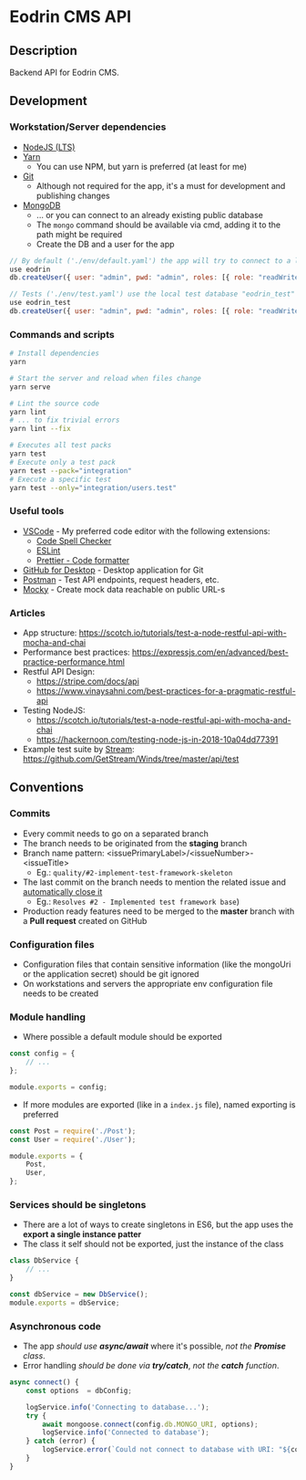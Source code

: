 # Eodrin CMS API

## Description
Backend API for Eodrin CMS.

## Development
### Workstation/Server dependencies
- [NodeJS (LTS)](https://nodejs.org/en/)
- [Yarn](https://yarnpkg.com/lang/en/)
  - You can use NPM, but yarn is preferred (at least for me)
- [Git](https://git-scm.com/)
  - Although not required for the app, it's a must for development and publishing changes
- [MongoDB](https://www.mongodb.com)
  - ... or you can connect to an already existing public database
  - The `mongo` command should be available via cmd, adding it to the path might be required
  - Create the DB and a user for the app
```js
// By default ('./env/default.yaml') the app will try to connect to a local database "eodrin"
use eodrin
db.createUser({ user: "admin", pwd: "admin", roles: [{ role: "readWrite", db: "eodrin" }] })

// Tests ('./env/test.yaml') use the local test database "eodrin_test"
use eodrin_test
db.createUser({ user: "admin", pwd: "admin", roles: [{ role: "readWrite", db: "eodrin_test" }] })
```

### Commands and scripts
```bash
# Install dependencies
yarn

# Start the server and reload when files change
yarn serve

# Lint the source code
yarn lint
# ... to fix trivial errors
yarn lint --fix

# Executes all test packs
yarn test
# Execute only a test pack
yarn test --pack="integration"
# Execute a specific test
yarn test --only="integration/users.test"
```

### Useful tools
- [VSCode](https://code.visualstudio.com/) - My preferred code editor with the following extensions:
  - [Code Spell Checker](https://marketplace.visualstudio.com/items?itemName=streetsidesoftware.code-spell-checker)
  - [ESLint](https://marketplace.visualstudio.com/items?itemName=dbaeumer.vscode-eslint)
  - [Prettier - Code formatter](https://marketplace.visualstudio.com/items?itemName=esbenp.prettier-vscode)
- [GitHub for Desktop](https://desktop.github.com/) - Desktop application for Git
- [Postman](https://www.getpostman.com/) - Test API endpoints, request headers, etc.
- [Mocky](https://www.mocky.io/) - Create mock data reachable on public URL-s

### Articles
- App structure: https://scotch.io/tutorials/test-a-node-restful-api-with-mocha-and-chai
- Performance best practices: https://expressjs.com/en/advanced/best-practice-performance.html
- Restful API Design:
  - https://stripe.com/docs/api
  - https://www.vinaysahni.com/best-practices-for-a-pragmatic-restful-api
- Testing NodeJS:
  - https://scotch.io/tutorials/test-a-node-restful-api-with-mocha-and-chai
  - https://hackernoon.com/testing-node-js-in-2018-10a04dd77391
- Example test suite by [Stream](https://getstream.io): https://github.com/GetStream/Winds/tree/master/api/test

## Conventions

### Commits
- Every commit needs to go on a separated branch
- The branch needs to be originated from the **staging** branch
- Branch name pattern: \<issuePrimaryLabel\>/\<issueNumber\>-\<issueTitle\>
  - Eg.: `quality/#2-implement-test-framework-skeleton`
- The last commit on the branch needs to mention the related issue and [automatically close it](https://help.github.com/articles/closing-issues-using-keywords/)
  - Eg.: `Resolves #2 - Implemented test framework base`)
- Production ready features need to be merged to the **master** branch with a **Pull request** created on GitHub

### Configuration files
- Configuration files that contain sensitive information (like the mongoUri or the application secret) should be git ignored
- On workstations and servers the appropriate env configuration file needs to be created

### Module handling
- Where possible a default module should be exported
```js
const config = {
	// ...
};

module.exports = config;
```
- If more modules are exported (like in a `index.js` file), named exporting is preferred
```js
const Post = require('./Post');
const User = require('./User');

module.exports = {
	Post,
	User,
};
```

### Services should be singletons
- There are a lot of ways to create singletons in ES6, but the app uses the **export a single instance patter**
- The class it self should not be exported, just the instance of the class
```js
class DbService {
	// ...
}

const dbService = new DbService();
module.exports = dbService;
```

### Asynchronous code
- The app _should use **async/await**_ where it's possible, _not the **Promise** class_.
- Error handling _should be done via **try/catch**_, _not the **catch** function_.
```js
async connect() {
	const options  = dbConfig;

	logService.info('Connecting to database...');
	try {
		await mongoose.connect(config.db.MONGO_URI, options);
		logService.info('Connected to database');
	} catch (error) {
		logService.error(`Could not connect to database with URI: "${config.db.MONGO_URI}"`);
	}
}
```

